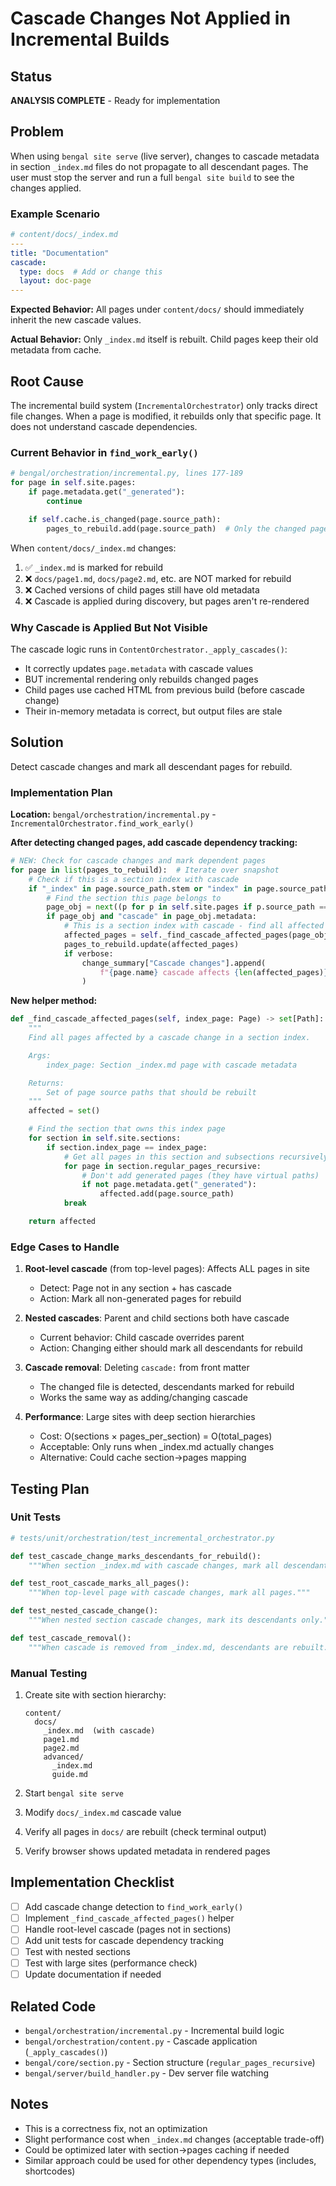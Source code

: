 # Cascade Changes Not Applied in Incremental Builds

## Status
**ANALYSIS COMPLETE** - Ready for implementation

## Problem

When using `bengal site serve` (live server), changes to cascade metadata in section `_index.md` files do not propagate to all descendant pages. The user must stop the server and run a full `bengal site build` to see the changes applied.

### Example Scenario
```yaml
# content/docs/_index.md
---
title: "Documentation"
cascade:
  type: docs  # Add or change this
  layout: doc-page
---
```

**Expected Behavior:** All pages under `content/docs/` should immediately inherit the new cascade values.

**Actual Behavior:** Only `_index.md` itself is rebuilt. Child pages keep their old metadata from cache.

## Root Cause

The incremental build system (`IncrementalOrchestrator`) only tracks direct file changes. When a page is modified, it rebuilds only that specific page. It does not understand cascade dependencies.

### Current Behavior in `find_work_early()`

```python
# bengal/orchestration/incremental.py, lines 177-189
for page in self.site.pages:
    if page.metadata.get("_generated"):
        continue

    if self.cache.is_changed(page.source_path):
        pages_to_rebuild.add(page.source_path)  # Only the changed page!
```

When `content/docs/_index.md` changes:
1. ✅ `_index.md` is marked for rebuild
2. ❌ `docs/page1.md`, `docs/page2.md`, etc. are NOT marked for rebuild
3. ❌ Cached versions of child pages still have old metadata
4. ❌ Cascade is applied during discovery, but pages aren't re-rendered

### Why Cascade is Applied But Not Visible

The cascade logic runs in `ContentOrchestrator._apply_cascades()`:
- It correctly updates `page.metadata` with cascade values
- BUT incremental rendering only rebuilds changed pages
- Child pages use cached HTML from previous build (before cascade change)
- Their in-memory metadata is correct, but output files are stale

## Solution

Detect cascade changes and mark all descendant pages for rebuild.

### Implementation Plan

**Location:** `bengal/orchestration/incremental.py` - `IncrementalOrchestrator.find_work_early()`

**After detecting changed pages, add cascade dependency tracking:**

```python
# NEW: Check for cascade changes and mark dependent pages
for page in list(pages_to_rebuild):  # Iterate over snapshot
    # Check if this is a section index with cascade
    if "_index" in page.source_path.stem or "index" in page.source_path.stem:
        # Find the section this page belongs to
        page_obj = next((p for p in self.site.pages if p.source_path == page), None)
        if page_obj and "cascade" in page_obj.metadata:
            # This is a section index with cascade - find all affected pages
            affected_pages = self._find_cascade_affected_pages(page_obj)
            pages_to_rebuild.update(affected_pages)
            if verbose:
                change_summary["Cascade changes"].append(
                    f"{page.name} cascade affects {len(affected_pages)} pages"
                )
```

**New helper method:**

```python
def _find_cascade_affected_pages(self, index_page: Page) -> set[Path]:
    """
    Find all pages affected by a cascade change in a section index.

    Args:
        index_page: Section _index.md page with cascade metadata

    Returns:
        Set of page source paths that should be rebuilt
    """
    affected = set()

    # Find the section that owns this index page
    for section in self.site.sections:
        if section.index_page == index_page:
            # Get all pages in this section and subsections recursively
            for page in section.regular_pages_recursive:
                # Don't add generated pages (they have virtual paths)
                if not page.metadata.get("_generated"):
                    affected.add(page.source_path)
            break

    return affected
```

### Edge Cases to Handle

1. **Root-level cascade** (from top-level pages): Affects ALL pages in site
   - Detect: Page not in any section + has cascade
   - Action: Mark all non-generated pages for rebuild

2. **Nested cascades**: Parent and child sections both have cascade
   - Current behavior: Child cascade overrides parent
   - Action: Changing either should mark all descendants for rebuild

3. **Cascade removal**: Deleting `cascade:` from front matter
   - The changed file is detected, descendants marked for rebuild
   - Works the same way as adding/changing cascade

4. **Performance**: Large sites with deep section hierarchies
   - Cost: O(sections × pages_per_section) = O(total_pages)
   - Acceptable: Only runs when _index.md actually changes
   - Alternative: Could cache section→pages mapping

## Testing Plan

### Unit Tests

```python
# tests/unit/orchestration/test_incremental_orchestrator.py

def test_cascade_change_marks_descendants_for_rebuild():
    """When section _index.md with cascade changes, mark all descendants."""

def test_root_cascade_marks_all_pages():
    """When top-level page with cascade changes, mark all pages."""

def test_nested_cascade_change():
    """When nested section cascade changes, mark its descendants only."""

def test_cascade_removal():
    """When cascade is removed from _index.md, descendants are rebuilt."""
```

### Manual Testing

1. Create site with section hierarchy:
   ```
   content/
     docs/
       _index.md  (with cascade)
       page1.md
       page2.md
       advanced/
         _index.md
         guide.md
   ```

2. Start `bengal site serve`

3. Modify `docs/_index.md` cascade value

4. Verify all pages in `docs/` are rebuilt (check terminal output)

5. Verify browser shows updated metadata in rendered pages

## Implementation Checklist

- [ ] Add cascade change detection to `find_work_early()`
- [ ] Implement `_find_cascade_affected_pages()` helper
- [ ] Handle root-level cascade (pages not in sections)
- [ ] Add unit tests for cascade dependency tracking
- [ ] Test with nested sections
- [ ] Test with large sites (performance check)
- [ ] Update documentation if needed

## Related Code

- `bengal/orchestration/incremental.py` - Incremental build logic
- `bengal/orchestration/content.py` - Cascade application (`_apply_cascades()`)
- `bengal/core/section.py` - Section structure (`regular_pages_recursive`)
- `bengal/server/build_handler.py` - Dev server file watching

## Notes

- This is a correctness fix, not an optimization
- Slight performance cost when `_index.md` changes (acceptable trade-off)
- Could be optimized later with section→pages caching if needed
- Similar approach could be used for other dependency types (includes, shortcodes)
